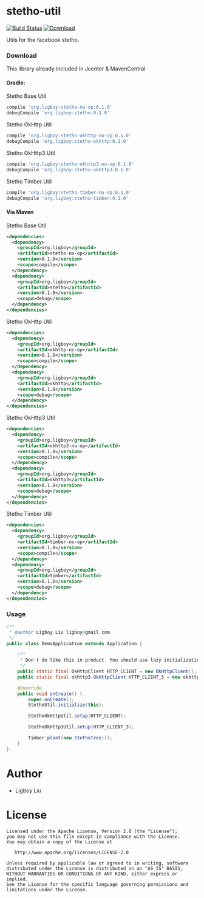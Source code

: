 # stetho-util  
[![Build Status](https://travis-ci.org/ligboy/stetho-util.svg?branch=master)](https://travis-ci.org/ligboy/stetho-util)
[![Download](https://api.bintray.com/packages/ligboy/maven/stetho-util/images/download.svg)](https://bintray.com/ligboy/maven/stetho-util/_latestVersion)

Utils for the facebook stetho.
### Download
This library already included in Jcenter & MavenCentral
#### Gradle:
Stetho Base Util
```groovy
compile 'org.ligboy:stetho-no-op:0.1.0'
debugCompile 'org.ligboy:stetho:0.1.0'
```
Stetho OkHttp Util
```groovy
compile 'org.ligboy:stetho-okhttp-no-op:0.1.0'
debugCompile 'org.ligboy:stetho-okhttp:0.1.0'
```
Stetho OkHttp3 Util
```groovy
compile 'org.ligboy:stetho-okhttp3-no-op:0.1.0'
debugCompile 'org.ligboy:stetho-okhttp3:0.1.0'
```
Stetho Timber Util
```groovy
compile 'org.ligboy:stetho-timber-no-op:0.1.0'
debugCompile 'org.ligboy:stetho-timber:0.1.0'
```
#### Via Maven
Stetho Base Util
```xml
<dependencies>
  <dependency>
    <groupId>org.ligboy</groupId>
    <artifactId>stetho-no-op</artifactId>
    <version>0.1.0</version>
    <scope>compile</scope>
  </dependency>
  <dependency>
    <groupId>org.ligboy</groupId>
    <artifactId>stetho</artifactId>
    <version>0.1.0</version>
    <scope>debug</scope>
  </dependency>
</dependencies>
```
Stetho OkHttp Util
```xml
<dependencies>
  <dependency>
    <groupId>org.ligboy</groupId>
    <artifactId>okhttp-no-op</artifactId>
    <version>0.1.0</version>
    <scope>compile</scope>
  </dependency>
  <dependency>
    <groupId>org.ligboy</groupId>
    <artifactId>okhttp</artifactId>
    <version>0.1.0</version>
    <scope>debug</scope>
  </dependency>
</dependencies>
```
Stetho OkHttp3 Util
```xml
<dependencies>
  <dependency>
    <groupId>org.ligboy</groupId>
    <artifactId>okhttp3-no-op</artifactId>
    <version>0.1.0</version>
    <scope>compile</scope>
  </dependency>
  <dependency>
    <groupId>org.ligboy</groupId>
    <artifactId>okhttp3</artifactId>
    <version>0.1.0</version>
    <scope>debug</scope>
  </dependency>
</dependencies>
```
Stetho Timber Util
```xml
<dependencies>
  <dependency>
    <groupId>org.ligboy</groupId>
    <artifactId>timber-no-op</artifactId>
    <version>0.1.0</version>
    <scope>compile</scope>
  </dependency>
  <dependency>
    <groupId>org.ligboy</groupId>
    <artifactId>timber</artifactId>
    <version>0.1.0</version>
    <scope>debug</scope>
  </dependency>
</dependencies>
```

### Usage
```java
/**
 * @author Ligboy.Liu ligboy@gmail.com.
 */
public class DemoApplication extends Application {

    /**
     * Don't do like this in product. You should use lazy initialization.
     */
    public static final OkHttpClient HTTP_CLIENT = new OkHttpClient();
    public static final okhttp3.OkHttpClient HTTP_CLIENT_3 = new okhttp3.OkHttpClient();

    @Override
    public void onCreate() {
        super.onCreate();
        StethoUtil.initialize(this);

        StethoOkHttpUtil.setup(HTTP_CLIENT);

        StethoOkHttp3Util.setup(HTTP_CLIENT_3);

        Timber.plant(new StethoTree());
    }
}
```
Author
=======
 * Ligboy Liu

License
=======
    Licensed under the Apache License, Version 2.0 (the "License");
    you may not use this file except in compliance with the License.
    You may obtain a copy of the License at

       http://www.apache.org/licenses/LICENSE-2.0

    Unless required by applicable law or agreed to in writing, software
    distributed under the License is distributed on an "AS IS" BASIS,
    WITHOUT WARRANTIES OR CONDITIONS OF ANY KIND, either express or implied.
    See the License for the specific language governing permissions and
    limitations under the License.
